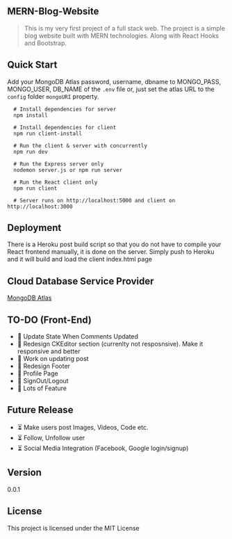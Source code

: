 ## MERN-Blog-Website

> This is my very first project of a full stack web. The project is a simple blog website built with MERN technologies. Along with React Hooks and Bootstrap.

## Quick Start

Add your MongoDB Atlas password, username, dbname to MONGO_PASS, MONGO_USER, DB_NAME of the `.env` file or, just set the atlas URL to the `config` folder `mongoURI` property.

```
  # Install dependencies for server
  npm install

  # Install dependencies for client
  npm run client-install

  # Run the client & server with concurrently
  npm run dev

  # Run the Express server only
  nodemon server.js or npm run server

  # Run the React client only
  npm run client

  # Server runs on http://localhost:5000 and client on http://localhost:3000
```

## Deployment

There is a Heroku post build script so that you do not have to compile your React frontend manually, it is done on the server. Simply push to Heroku and it will build and load the client index.html page

## Cloud Database Service Provider

[MongoDB Atlas](https://www.mongodb.com/cloud/atlas "MongoDB Atlas")

## TO-DO (Front-End)

- :pushpin: Update State When Comments Updated
- :pushpin: Redesign CKEditor section (currenlty not resposnsive). Make it responsive and better
- :pushpin: Work on updating post
- :pushpin: Redesign Footer
- :pushpin: Profile Page
- :pushpin: SignOut/Logout
- :pushpin: Lots of Feature

## Future Release

- :hourglass_flowing_sand: Make users post Images, Videos, Code etc.
- :hourglass_flowing_sand: Follow, Unfollow user
- :hourglass_flowing_sand: Social Media Integration (Facebook, Google login/signup)

## Version

0.0.1

## License

This project is licensed under the MIT License
